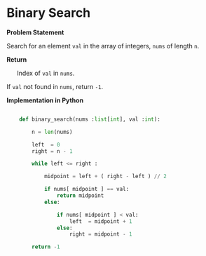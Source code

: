 # Binary Search

**Problem Statement**

Search for an element `val` in the array of integers, `nums` of length `n`.

**Return**

&nbsp;&nbsp;&nbsp;&nbsp;&nbsp;&nbsp;Index of `val` in `nums`.

If `val` not found in `nums`, return `-1`.

**Implementation in Python**

```python

    def binary_search(nums :list[int], val :int):

        n = len(nums)

        left  = 0
        right = n - 1

        while left <= right :

            midpoint = left + ( right - left ) // 2

            if nums[ midpoint ] == val:
                return midpoint
            else:

                if nums[ midpoint ] < val:
                    left  = midpoint + 1
                else:
                    right = midpoint - 1

        return -1

